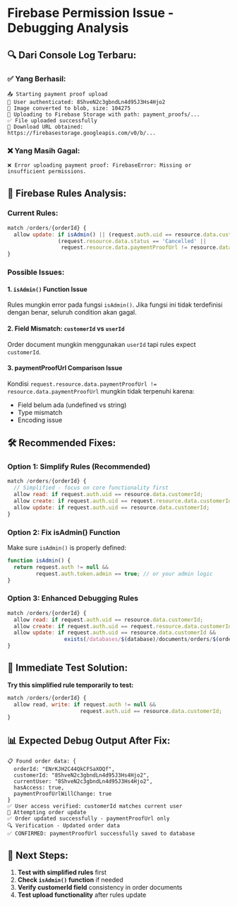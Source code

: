 # Firebase Permission Issue - Debugging Analysis

## 🔍 **Dari Console Log Terbaru:**

### **✅ Yang Berhasil:**
```
📤 Starting payment proof upload
🔐 User authenticated: 8ShveN2c3gbndLn4d95J3Hs4Hjo2  
📁 Image converted to blob, size: 104275
🔄 Uploading to Firebase Storage with path: payment_proofs/...
✅ File uploaded successfully
🔗 Download URL obtained: https://firebasestorage.googleapis.com/v0/b/...
```

### **❌ Yang Masih Gagal:**
```
❌ Error uploading payment proof: FirebaseError: Missing or insufficient permissions.
```

## 🔧 **Firebase Rules Analysis:**

### **Current Rules:**
```javascript
match /orders/{orderId} {
  allow update: if isAdmin() || (request.auth.uid == resource.data.customerId &&
                (request.resource.data.status == 'Cancelled' || 
                 request.resource.data.paymentProofUrl != resource.data.paymentProofUrl));
}
```

### **Possible Issues:**

#### **1. `isAdmin()` Function Issue**
Rules mungkin error pada fungsi `isAdmin()`. Jika fungsi ini tidak terdefinisi dengan benar, seluruh condition akan gagal.

#### **2. Field Mismatch: `customerId` vs `userId`**  
Order document mungkin menggunakan `userId` tapi rules expect `customerId`.

#### **3. paymentProofUrl Comparison Issue**
Kondisi `request.resource.data.paymentProofUrl != resource.data.paymentProofUrl` mungkin tidak terpenuhi karena:
- Field belum ada (undefined vs string)  
- Type mismatch
- Encoding issue

## 🛠️ **Recommended Fixes:**

### **Option 1: Simplify Rules (Recommended)**
```javascript
match /orders/{orderId} {
  // Simplified - focus on core functionality first
  allow read: if request.auth.uid == resource.data.customerId;
  allow create: if request.auth.uid == request.resource.data.customerId;
  allow update: if request.auth.uid == resource.data.customerId;
}
```

### **Option 2: Fix isAdmin() Function**
Make sure `isAdmin()` is properly defined:
```javascript
function isAdmin() {
  return request.auth != null && 
         request.auth.token.admin == true; // or your admin logic
}
```

### **Option 3: Enhanced Debugging Rules**
```javascript
match /orders/{orderId} {
  allow read: if request.auth.uid == resource.data.customerId;
  allow create: if request.auth.uid == request.resource.data.customerId;
  allow update: if request.auth.uid == resource.data.customerId && 
                  exists(/databases/$(database)/documents/orders/$(orderId));
}
```

## 🧪 **Immediate Test Solution:**

**Try this simplified rule temporarily to test:**
```javascript
match /orders/{orderId} {
  allow read, write: if request.auth != null && 
                       request.auth.uid == resource.data.customerId;
}
```

## 📊 **Expected Debug Output After Fix:**
```
📋 Found order data: {
  orderId: "ENrKJH2C44QkCFSaXOQf",
  customerId: "8ShveN2c3gbndLn4d95J3Hs4Hjo2",
  currentUser: "8ShveN2c3gbndLn4d95J3Hs4Hjo2",
  hasAccess: true,
  paymentProofUrlWillChange: true
}
✅ User access verified: customerId matches current user
🔄 Attempting order update
✅ Order updated successfully - paymentProofUrl only  
🔍 Verification - Updated order data
✅ CONFIRMED: paymentProofUrl successfully saved to database
```

## 🎯 **Next Steps:**
1. **Test with simplified rules** first
2. **Check `isAdmin()` function** if needed
3. **Verify customerId field** consistency in order documents
4. **Test upload functionality** after rules update